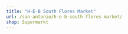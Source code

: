 ```yaml
---
title: "H-E-B South Flores Market"
url: /san-antonio/h-e-b-south-flores-market/
shop: Supermarkt
---
```

